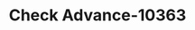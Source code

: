 ---
f_zip-code: 86426
f_state-code: AZ
title: Check Advance-10363
f_phone: 928-788-3008
f_city-only: Fort Mohave
f_address: 5287 S Highway 95 Ste A Fort Mohave
f_location-unique-id: '10363'
slug: check-advance-10363
updated-on: '2024-05-30T13:46:58.046Z'
created-on: '2024-05-30T13:36:59.803Z'
published-on: '2024-05-30T13:54:32.469Z'
f_city-state: cms/city/fort-mohave-az.md
f_company: cms/company/check-advance.md
f_state: cms/state/arizona.md
layout: '[payday-loan].html'
tags: payday-loan
---